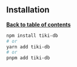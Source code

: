 ## Installation

**[Back to table of contents](../index.md)**

```bash
npm install tiki-db
# or
yarn add tiki-db
# or
pnpm add tiki-db
```